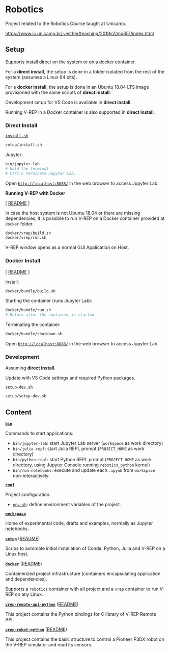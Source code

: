 # Robotics

Project related to the Robotics Course taught at Unicamp.

https://www.ic.unicamp.br/~esther/teaching/2019s2/mo651/index.html


## Setup

Supports install direct on the system or on a docker container.

For a **direct install**, the setup is done in a folder isolated from the rest of the system (assumes a Linux 64 bits).

For a **docker install**, the setup is done in an Ubuntu 18.04 LTS image provisioned with the same scripts of **direct install**.

Development setup for VS Code is available in **direct install**.

Running V-REP in a Docker container is also supported in **direct install**.


### Direct Install

[`install.sh`](setup/install.sh)

```sh
setup/install.sh
```

Jupyter:

```sh
bin/jupyter-lab
# hold the terminal
# Ctrl-C terminate Jupyter Lab.
```

Open [`http://localhost:8888/`](http://localhost:8888/) in the web browser to access Jupyter Lab.


**Running V-REP with Docker**

[ [README](docker/vrep/README.md) ]

In case the host system is not Ubuntu 18.04 or there are missing dependencies, it is possible to run V-REP on a Docker container provided at `docker` folder.

```sh
docker/vrep/build.sh
docker/vrep/run.sh
```

V-REP window opens as a normal GUI Application on Host.


### Docker Install

[ [README](docker/bundle/README.md) ]

Install:

```sh
docker/bundle/build.sh
```

Starting the container (runs Jupyter Lab):

```sh
docker/bundle/run.sh
# Return after the container is started
```

Terminating the container:

```sh
docker/bundle/shutdown.sh
```

Open [`http://localhost:8888/`](http://localhost:8888/) in the web browser to access Jupyter Lab.


### Development

Assuming **direct install**.

Update with VS Code settings and required Python packages.

[`setup-dev.sh`](setup/setup-dev.sh)

```sh
setup/setup-dev.sh
```


## Content

[**`bin`**](bin/)

Commands to start applications:

* `bin/jupyter-lab`: start Jupyter Lab server (`workspace` as work directory)
* `bin/julia-repl`: start Julia REPL prompt (`PROJECT_HOME` as work directory)
* `bin/python-repl`: start Python REPL prompt (`PROJECT_HOME` as work directory, using Jupyter Console running `rebotics_python` kernel)
* `bin/run-notebooks`: execute and update each `.ipynb` from `workspace` non-interactively.


[**`conf`**](conf/)

Project configuration.

* [`env.sh`](conf/env.sh): define environment variables of the project.


[**`workspace`**](workspace/)

Home of experimental code, drafts and examples, normally as Jupyter notebooks.


[**`setup`**](setup/) ([README](setup/README.md))

Scrips to automate initial installation of Conda, Python, Julia and V-REP on a Linux host.


[**`docker`**](docker/) ([README](docker/README.md))

Containerized project infrastructure (containers encapsulating application and dependencies).

Supports a `robotics` container with all project and a `vrep` container to run V-REP on any Linux.


[**`vrep-remote-api-python`**](vrep-remote-api-python/) ([README](vrep-remote-api-python/README.md))

This project contains the Python bindings for C library of V-REP Remote API.


[**`vrep-robot-python`**](vrep-robot-python/) ([README](vrep-robot-python/README.md))

This project contains the basic structure to control a Pioneer P3DX robot on the V-REP simulator and read its sensors.

